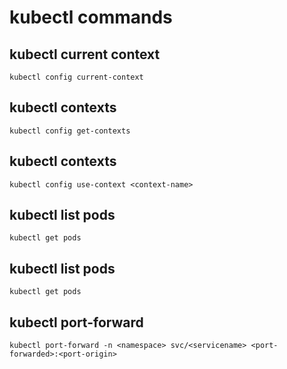 # kubectl commands

## kubectl current context
```shell
kubectl config current-context
```

## kubectl contexts
```shell
kubectl config get-contexts
```

## kubectl contexts
```shell
kubectl config use-context <context-name>
```

## kubectl list pods
```shell
kubectl get pods
```

## kubectl list pods
```shell
kubectl get pods
```

## kubectl port-forward 
```shell
kubectl port-forward -n <namespace> svc/<servicename> <port-forwarded>:<port-origin>
```